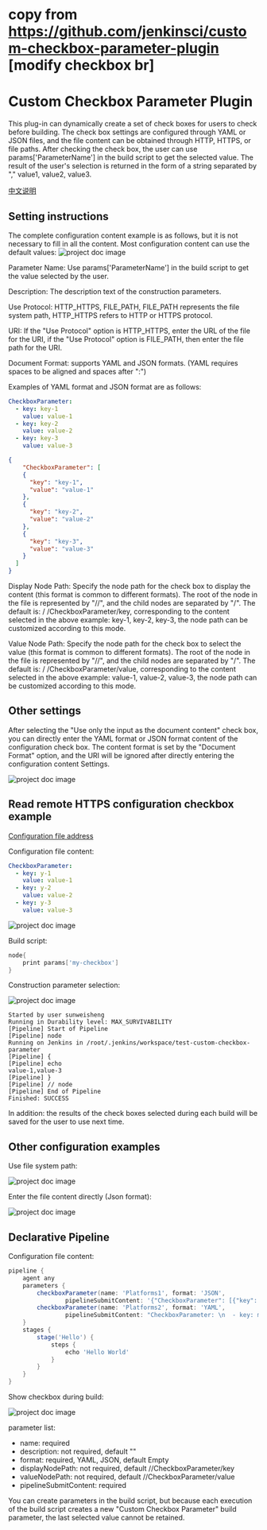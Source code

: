 # copy from https://github.com/jenkinsci/custom-checkbox-parameter-plugin  [modify checkbox br]

# Custom Checkbox Parameter Plugin

This plug-in can dynamically create a set of check boxes for users to check before building. The check box settings are configured through YAML or JSON files, and the file content can be obtained through HTTP, HTTPS, or file paths.
After checking the check box, the user can use params['ParameterName'] in the build script to get the selected value. The result of the user's selection is returned in the form of a string separated by "," value1, value2, value3.

[中文说明](README_zh.md)

## Setting instructions

The complete configuration content example is as follows, but it is not necessary to fill in all the content. Most configuration content can use the default values:
![project doc image](images/image-01.png)

Parameter Name: Use params['ParameterName'] in the build script to get the value selected by the user.

Description: The description text of the construction parameters.

Use Protocol: HTTP_HTTPS, FILE_PATH, FILE_PATH represents the file system path, HTTP_HTTPS refers to HTTP or HTTPS protocol.

URI: If the "Use Protocol" option is HTTP_HTTPS, enter the URL of the file for the URI, if the "Use Protocol" option is FILE_PATH, then enter the file path for the URI.

Document Format: supports YAML and JSON formats. (YAML requires spaces to be aligned and spaces after ":")

Examples of YAML format and JSON format are as follows:

```yaml
CheckboxParameter:
  - key: key-1
    value: value-1
  - key: key-2
    value: value-2
  - key: key-3
    value: value-3
```

```json
{
    "CheckboxParameter": [
    {
      "key": "key-1",
      "value": "value-1"
    },
    {
      "key": "key-2",
      "value": "value-2"
    },
    {
      "key": "key-3",
      "value": "value-3"
    }
  ]
}
```

Display Node Path: Specify the node path for the check box to display the content (this format is common to different formats). The root of the node in the file is represented by "//", and the child nodes are separated by "/". The default is: / /CheckboxParameter/key, corresponding to the content selected in the above example: key-1, key-2, key-3, the node path can be customized according to this mode.

Value Node Path: Specify the node path for the check box to select the value (this format is common to different formats). The root of the node in the file is represented by "//", and the child nodes are separated by "/". The default is: / /CheckboxParameter/value, corresponding to the content selected in the above example: value-1, value-2, value-3, the node path can be customized according to this mode.

## Other settings

After selecting the "Use only the input as the document content" check box, you can directly enter the YAML format or JSON format content of the configuration check box. The content format is set by the "Document Format" option, and the URI will be ignored after directly entering the configuration content Settings.

![project doc image](images/image-02.png)

## Read remote HTTPS configuration checkbox example

[Configuration file address](https://raw.githubusercontent.com/sunweisheng/Jenkins/master/examples/example.yaml)

Configuration file content:

```yaml
CheckboxParameter:
  - key: y-1
    value: value-1
  - key: y-2
    value: value-2
  - key: y-3
    value: value-3
```

![project doc image](images/image-04.png)

Build script:

```groovy
node{
    print params['my-checkbox']
}
```

Construction parameter selection:

![project doc image](images/image-05.png)

```text
Started by user sunweisheng
Running in Durability level: MAX_SURVIVABILITY
[Pipeline] Start of Pipeline
[Pipeline] node
Running on Jenkins in /root/.jenkins/workspace/test-custom-checkbox-parameter
[Pipeline] {
[Pipeline] echo
value-1,value-3
[Pipeline] }
[Pipeline] // node
[Pipeline] End of Pipeline
Finished: SUCCESS
```

In addition: the results of the check boxes selected during each build will be saved for the user to use next time.

## Other configuration examples

Use file system path:

![project doc image](images/image-06.png)

Enter the file content directly (Json format):

![project doc image](images/image-07.png)

## Declarative Pipeline



Configuration file content:

```groovy
pipeline {
    agent any
    parameters {
        checkboxParameter(name: 'Platforms1', format: 'JSON',
                pipelineSubmitContent: '{"CheckboxParameter": [{"key": "nt","value": "nt"},{"key": "linux","value": "linux"},{"key": "unix","value": "unix"}]}', description: '')
        checkboxParameter(name: 'Platforms2', format: 'YAML',
                pipelineSubmitContent: "CheckboxParameter: \n  - key: monday\n    value: monday\n  - key: tuesday\n    value: tuesday\n", description: '')
    }
    stages {
        stage('Hello') {
            steps {
                echo 'Hello World'
            }
        }
    }
}
```

Show checkbox during build:

![project doc image](images/image-08-01.png)

parameter list:

- name: required
- description: not required, default ""
- format: required, YAML, JSON, default Empty
- displayNodePath: not required, default //CheckboxParameter/key
- valueNodePath: not required, default //CheckboxParameter/value 
- pipelineSubmitContent: required

You can create parameters in the build script, but because each execution of the build script creates a new "Custom Checkbox Parameter" build parameter, the last selected value cannot be retained.
